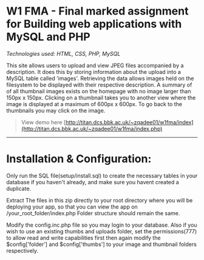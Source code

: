 # W1 FMA - Final marked assignment for Building web applications with MySQL and PHP

*Technologies used: HTML, CSS, PHP, MySQL*

This site allows users to upload and view JPEG files accompanied by a description. It does this by storing information about the upload into a MySQL table called 'images'. Retrieving the data allows images held on the filesystem to be displayed with their respective description. A summary of of all thumbnail images exists on the homepage with no image larger than 150px x 150px. Clicking on a thumbnail takes you to another view where the image is displayed at a maximum of 600px x 600px. To go back to the thumbnails you may click on the image.


> View demo here [http://titan.dcs.bbk.ac.uk/~zqadee01/w1fma/index](http://titan.dcs.bbk.ac.uk/~zqadee01/w1fma/index.php)

---

# Installation & Configuration:
Only run the SQL file(setup/install.sql) to create the necessary tables in your database if you haven't already, 
and make sure you havent created a duplicate.

Extract The files in this zip directly to your root directory where you will be deploying your app,
so that you can view the app on /your_root_folder/index.php
Folder structure should remain the same.

Modify the config.inc.php file so you may login to your database.
Also if you wish to use an existing thumbs and uploads folder, set the 
permissions(777) to allow read and write capabilities first then again modify the $config['folder']
and $config['thumbs'] to your image and thumbnail folders respectively.